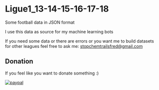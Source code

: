 # Ligue1_13-14-15-16-17-18
Some football data in JSON format

I use this data as source for my machine learning bots

If you need some data or there are errors or you want me to build datasets for other leagues feel free to ask me: stopchemtrailsfred@gmail.com

## Donation
If you feel like you want to donate something :)

[![paypal](https://www.paypalobjects.com/en_US/i/btn/btn_donate_LG.gif)](https://www.paypal.com/cgi-bin/webscr?cmd=_s-xclick&hosted_button_id=3UN95QQCD4B7E)

